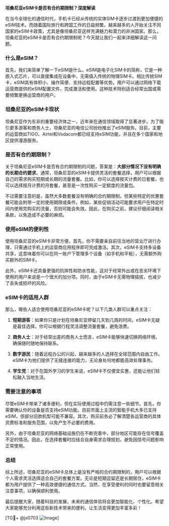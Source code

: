 **坦桑尼亚eSIM卡是否有合约期限制？深度解读**

在当今全球化的通信时代，手机卡已经从传统的实体SIM卡逐步过渡到更加便捷的eSIM技术。而随着国际旅行和跨国工作的日益频繁，越来越多的人开始关注不同国家的eSIM卡政策，尤其是像坦桑尼亚这样充满魅力和潜力的非洲国家。那么，坦桑尼亚的eSIM卡是否有合约期限制呢？今天就让我们一起来详细解读这一问题。

### 什么是eSIM？

首先，我们来简单了解一下eSIM是什么。eSIM是电子化SIM卡的简称，它是一种嵌入式芯片，可以直接集成在设备中，无需插入传统的物理SIM卡。相比传统SIM卡，eSIM具有体积小、操作简便、支持远程配置等优势。用户可以通过网络下载运营商提供的eSIM配置文件，完成激活和使用。这种技术特别适合经常出国或需要频繁更换运营商的用户。

### 坦桑尼亚的eSIM卡现状

坦桑尼亚作为东非的重要经济体之一，近年来在通信领域取得了显著进步。为了吸引更多游客和商务人士，坦桑尼亚的电信公司纷纷推出了eSIM服务。目前，主要的运营商如TIGO、Airtel和Vodacom都已经支持eSIM功能，并且在多个国家和地区提供漫游服务。

### 是否有合约期限制？

关于坦桑尼亚eSIM卡是否有合约期限制的问题，答案是：**大部分情况下没有明确的长期合约要求**。通常，坦桑尼亚的eSIM卡提供灵活的套餐选择，用户可以根据自己的需求购买短期或长期的流量套餐。比如，你可以选择按天计费的日套餐，也可以选择按月计费的月套餐，甚至是一次性购买一定额度的流量包。

不过需要注意的是，虽然大多数套餐没有明确的合约期限制，但某些特定的优惠套餐可能会附带一定的使用期限或条件。例如，某些促销活动可能要求用户在特定时间内使用完购买的流量，否则可能会失效。因此，在购买之前，建议仔细阅读相关条款，以免造成不必要的麻烦。

### 使用eSIM的便利性

使用坦桑尼亚的eSIM卡非常方便。首先，你不需要亲自前往当地的营业厅进行办理，只需通过手机上的运营商应用程序即可完成激活。其次，eSIM卡支持多设备共享，这意味着你可以在同一账户下管理多个设备（如手机和平板），无需额外购买额外的SIM卡。

此外，eSIM卡还具备更强的抗摔性和防水性能，这对于经常外出或在恶劣环境下使用的用户来说是一个很大的加分项。同时，由于eSIM卡无需物理插拔，也减少了丢失或损坏的风险。

### eSIM卡的适用人群

那么，哪些人适合使用坦桑尼亚的eSIM卡呢？以下几类人群可以重点关注：

1. **短期游客**：如果你只是计划在坦桑尼亚停留几天到几周的时间，eSIM卡无疑是最佳选择。你可以根据行程灵活调整流量套餐，避免浪费。
   
2. **商务人士**：对于经常出差的商务人士而言，eSIM卡能够快速切换网络环境，确保随时随地保持联系。

3. **数字游民**：随着远程办公的兴起，越来越多的人选择在全球范围内自由工作。eSIM卡为他们提供了无缝连接的能力，无论身处何地都能高效处理事务。

4. **学生党**：对于在国外学习的学生来说，eSIM卡不仅便宜实惠，还能让他们轻松融入当地生活。

### 需要注意的事项

尽管eSIM卡带来了诸多便利，但在实际使用过程中仍需注意一些细节。首先，你需要确认你的设备是否支持eSIM功能。目前市面上主流的智能手机大多已支持eSIM，但部分旧款机型可能不兼容。其次，购买前务必了解清楚各运营商的具体资费标准和服务范围，以免产生不必要的费用。

另外，由于坦桑尼亚的网络基础设施仍在不断完善中，部分地区可能存在信号覆盖不足的情况。因此，在选择套餐时应结合自身需求合理规划，避免因信号问题影响正常使用。

### 总结

综上所述，坦桑尼亚的eSIM卡总体上是没有严格的合约期限制的，用户可以根据个人需求灵活选择适合自己的套餐方案。无论是短期逗留还是长期居住，eSIM卡都为用户提供了一种高效便捷的通信方式。当然，在享受便利的同时也要留意相关注意事项，以确保顺利使用。

最后提醒大家，随着科技的发展，未来的通信体验将会更加智能化、个性化。希望大家能够充分利用这些新技术带来的便利，让生活变得更加丰富多彩！

[TG💪+ @jx0703 ![Image](https://github.com/user-attachments/assets/dbca1d08-cadb-493c-b0ec-ad6f7a83f270)]